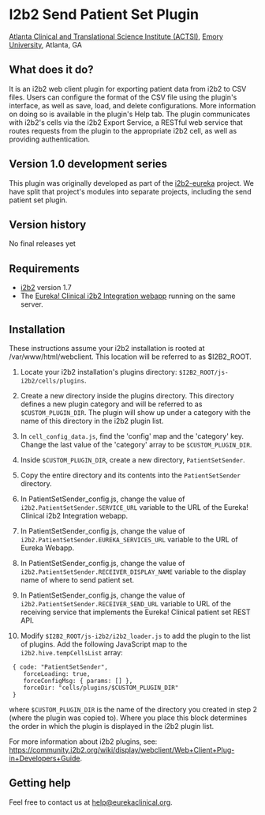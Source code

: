 # I2b2 Send Patient Set Plugin
[Atlanta Clinical and Translational Science Institute (ACTSI)](http://www.actsi.org), [Emory University](http://www.emory.edu), Atlanta, GA

## What does it do?
It is an i2b2 web client plugin for exporting patient data
from i2b2 to CSV files. Users can configure the format of the CSV file using the
plugin's interface, as well as save, load, and delete configurations. More
information on doing so is available in the plugin's Help tab. The plugin
communicates with i2b2's cells via the i2b2 Export Service, a RESTful
web service that routes requests from the plugin to the appropriate i2b2 cell,
as well as providing authentication.

## Version 1.0 development series
This plugin was originally developed as part of the [i2b2-eureka](https://github.com/eurekaclinical/i2b2-eureka) project. We have split that project's modules into separate projects, including the send patient set plugin.

## Version history
No final releases yet

## Requirements
* [i2b2](http://www.i2b2.org) version 1.7
* The [Eureka! Clinical i2b2 Integration webapp](https://github.com/euerkaclinical/eurekaclinical-i2b2-integration-webapp) running on the same server.
  
## Installation
These instructions assume your i2b2 installation is rooted at /var/www/html/webclient.
This location will be referred to as $I2B2_ROOT.

1) Locate your i2b2 installation's plugins directory: `$I2B2_ROOT/js-i2b2/cells/plugins`.

2) Create a new directory inside the plugins directory. This directory defines
a new plugin category and will be referred to as `$CUSTOM_PLUGIN_DIR`. The 
plugin will show up under a category with the name of this directory in the 
i2b2 plugin list.

3) In `cell_config_data.js`, find the 'config' map and the 'category' key. Change
the last value of the 'category' array to be `$CUSTOM_PLUGIN_DIR`.

4) Inside `$CUSTOM_PLUGIN_DIR`, create a new directory, `PatientSetSender`.

5) Copy the entire directory and its contents into the `PatientSetSender` directory.

6) In PatientSetSender_config.js, change the value of `i2b2.PatientSetSender.SERVICE_URL`
variable to the URL of the Eureka! Clinical i2b2 Integration webapp.

7) In PatientSetSender_config.js, change the value of `i2b2.PatientSetSender.EUREKA_SERVICES_URL`
variable to the URL of Eureka Webapp.

8) In PatientSetSender_config.js, change the value of `i2b2.PatientSetSender.RECEIVER_DISPLAY_NAME`
variable to the display name of where to send patient set.

9) In PatientSetSender_config.js, change the value of `i2b2.PatientSetSender.RECEIVER_SEND_URL`
variable to URL of the receiving service that implements the Eureka! Clinical patient set REST API.

10) Modify `$I2B2_ROOT/js-i2b2/i2b2_loader.js` to add the plugin to the list of
plugins. Add the following JavaScript map to the `i2b2.hive.tempCellsList` array:
```
 { code: "PatientSetSender",
    forceLoading: true,
    forceConfigMsg: { params: [] },
    forceDir: "cells/plugins/$CUSTOM_PLUGIN_DIR"
 }
```
where `$CUSTOM_PLUGIN_DIR` is the name of the directory you created in step 2
(where the plugin was copied to). Where you place this block determines the
order in which the plugin is displayed in the i2b2 plugin list.

For more information about i2b2 plugins, see:
https://community.i2b2.org/wiki/display/webclient/Web+Client+Plug-in+Developers+Guide.

## Getting help
Feel free to contact us at help@eurekaclinical.org.

